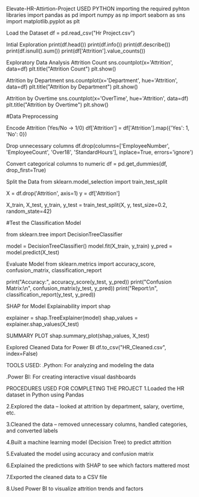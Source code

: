 Elevate-HR-Attirtion-Project
USED PYTHON
importing the required pyhton libraries
import pandas as pd import numpy as np import seaborn as sns import matplotlib.pyplot as plt

Load the Dataset
df = pd.read_csv("Hr Project.csv")

Intial Exploration
print(df.head()) print(df.info()) print(df.describe()) print(df.isnull().sum()) print(df['Attrition'].value_counts())

Exploratory Data Analysis
Attrition Count
sns.countplot(x='Attrition', data=df) plt.title("Attrition Count") plt.show()

Attrition by Department
sns.countplot(x='Department', hue='Attrition', data=df) plt.title("Attrition by Department") plt.show()

Attrition by Overtime
sns.countplot(x='OverTime', hue='Attrition', data=df) plt.title("Attrition by Overtime") plt.show()

#Data Preprocessing

Encode Attrition (Yes/No → 1/0)
df['Attrition'] = df['Attrition'].map({'Yes': 1, 'No': 0})

Drop unnecessary columns
df.drop(columns=['EmployeeNumber', 'EmployeeCount', 'Over18', 'StandardHours'], inplace=True, errors='ignore')

Convert categorical columns to numeric
df = pd.get_dummies(df, drop_first=True)

Split the Data
from sklearn.model_selection import train_test_split

X = df.drop('Attrition', axis=1) y = df['Attrition']

X_train, X_test, y_train, y_test = train_test_split(X, y, test_size=0.2, random_state=42)

#Test the Classification Model

from sklearn.tree import DecisionTreeClassifier

model = DecisionTreeClassifier() model.fit(X_train, y_train) y_pred = model.predict(X_test)

Evaluate Model
from sklearn.metrics import accuracy_score, confusion_matrix, classification_report

print("Accuracy:", accuracy_score(y_test, y_pred)) print("Confusion Matrix:\n", confusion_matrix(y_test, y_pred)) print("Report:\n", classification_report(y_test, y_pred))

SHAP for Model Explainability
import shap

explainer = shap.TreeExplainer(model) shap_values = explainer.shap_values(X_test)

SUMMARY PLOT
shap.summary_plot(shap_values, X_test)

Explored Cleaned Data for Power BI
df.to_csv("HR_Cleaned.csv", index=False)

TOOLS USED:
.Python: For analyzing and modeling the data

.Power BI: For creating interactive visual dashboards

PROCEDURES USED FOR COMPLETING THE PROJECT
1.Loaded the HR dataset in Python using Pandas

2.Explored the data – looked at attrition by department, salary, overtime, etc.

3.Cleaned the data – removed unnecessary columns, handled categories, and converted labels

4.Built a machine learning model (Decision Tree) to predict attrition

5.Evaluated the model using accuracy and confusion matrix

6.Explained the predictions with SHAP to see which factors mattered most

7.Exported the cleaned data to a CSV file

8.Used Power BI to visualize attrition trends and factors
